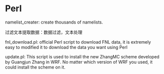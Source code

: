 # Perl

namelist_creater: create thousands of namelists.

过滤文本提取数据：数据过滤，文本处理

fnl_download.pl: official Perl script to download FNL data, it is extremely easy to modified it to download the data you want using Perl 

update.pl: This script is used to install the new ZhangMC scheme developed by Guangjun Zhang in WRF. No matter which version of WRF you used, it could install the scheme on it.